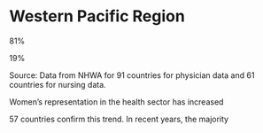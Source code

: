 # Western Pacific Region

81%

19%

Source: Data from NHWA for 91 countries for physician data and 61 countries for nursing data.

Women’s representation in the health sector has increased

57 countries confirm this trend. In recent years, the majority